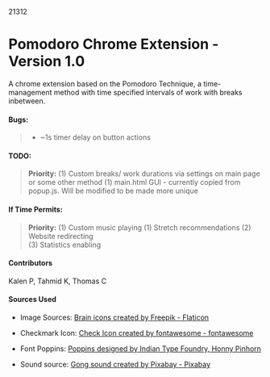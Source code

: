 

21312

# Pomodoro Chrome Extension - Version 1.0
A chrome extension based on the Pomodoro Technique, a time-management method with time specified intervals of work with breaks inbetween.

#### Bugs:
> - ~1s timer delay on button actions

#### TODO:

 > **Priority:**
 > (1) Custom breaks/ work durations via settings on main page or some other method
 > (1) main.html GUI - currently copied from popup.js. Will be modified to be made more unique


#### If Time Permits:

> **Priority:**
> (1) Custom music playing
> (1) Stretch recommendations
> (2) Website redirecting  
> (3) Statistics enabling 


#### Contributors
Kalen P, Tahmid K, Thomas C


#### Sources Used
- Image Sources: <a href="https://www.flaticon.com/free-icons/brain" title="brain icons">Brain icons created by Freepik - Flaticon</a>

- Checkmark Icon: <a href="https://fontawesome.com/icons/check?f=classic&s=solid"> Check Icon created by fontawesome - fontawesome</a>

- Font Poppins: <a href="https://fonts.google.com/specimen/Poppins"> Poppins designed by Indian Type Foundry, Honny Pinhorn</a>

- Sound source: <a href="https://pixabay.com/sound-effects/bong-105459/" title="gong"> Gong sound created by Pixabay - Pixabay</a>